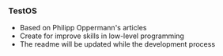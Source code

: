 ### TestOS

- Based on Philipp Oppermann's articles
- Create for improve skills in low-level programming
- The readme will be updated while the development process
